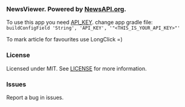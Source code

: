 ### NewsViewer. Powered by [NewsAPI.org](https://newsapi.org/).

To use this app you need [API_KEY](https://newsapi.org/register).
change app gradle file:
`buildConfigField 'String', 'API_KEY', '"<THIS_IS_YOUR_API_KEY>"'`

To mark article for favourites use LongClick =)

### License  
Licensed under MIT. See [LICENSE](LICENSE) for more information.  

### Issues  
Report a bug in issues.   
